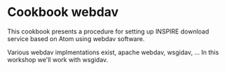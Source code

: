 # Cookbook webdav

This cookbook presents a procedure for setting up INSPIRE download service based on Atom using webdav software.

Various webdav implmentations exist, apache webdav, wsgidav, ... In this workshop we'll work with wsgidav.


